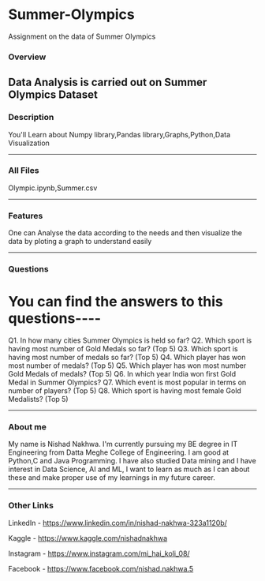 # Summer-Olympics
Assignment on the data of Summer Olympics

### Overview
Data Analysis is carried out on Summer Olympics Dataset
-----
### Description
You'll Learn about Numpy library,Pandas library,Graphs,Python,Data Visualization

-----
### All Files
Olympic.ipynb,Summer.csv

-----
### Features
One can Analyse the data according to the needs and then visualize the data by ploting a graph to understand easily

-----
### Questions
# You can find the answers to this questions----
Q1. In how many cities Summer Olympics is held so far?
Q2. Which sport is having most number of Gold Medals so far? (Top 5)
Q3. Which sport is having most number of medals so far? (Top 5)
Q4. Which player has won most number of medals? (Top 5)
Q5. Which player has won most number Gold Medals of medals? (Top 5)
Q6. In which year India won first Gold Medal in Summer Olympics?
Q7. Which event is most popular in terms on number of players? (Top 5)
Q8. Which sport is having most female Gold Medalists? (Top 5)


-----
### About me
My name is Nishad Nakhwa. I'm currently pursuing my BE degree in IT Engineering from Datta Meghe College of Engineering. I am good at Python,C and Java Programming. I have also studied Data mining and I have interest in Data Science, AI and ML, I want to learn as much as I can about these and make proper use of my learnings in my future career.

-----
### Other Links
LinkedIn - https://www.linkedin.com/in/nishad-nakhwa-323a1120b/

Kaggle - https://www.kaggle.com/nishadnakhwa

Instagram - https://www.instagram.com/mi_hai_koli_08/

Facebook - https://www.facebook.com/nishad.nakhwa.5
